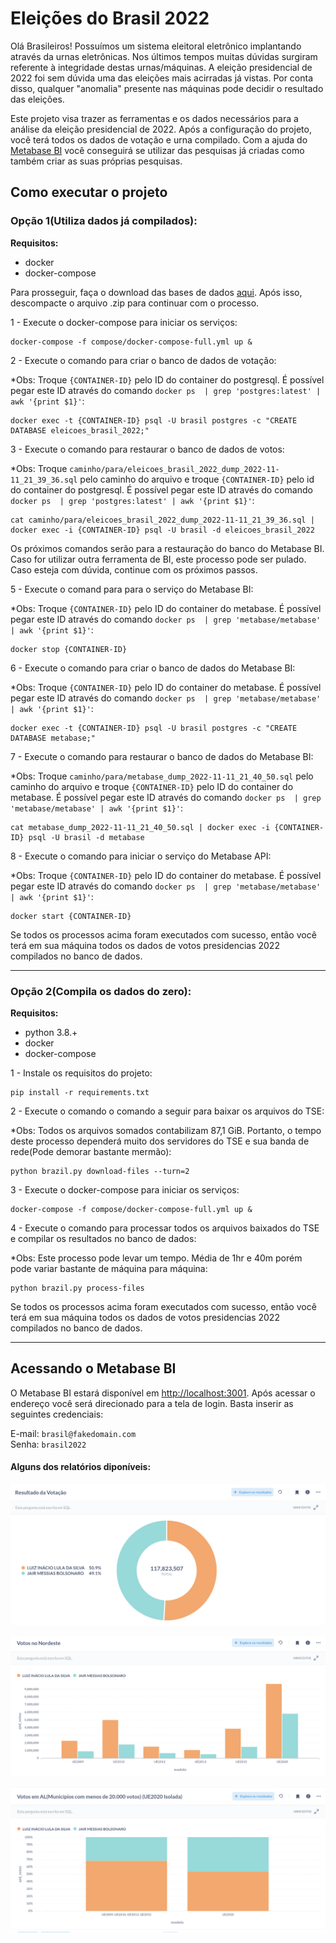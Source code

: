 # Eleições do Brasil 2022

Olá Brasileiros! Possuímos um sistema eleitoral eletrônico implantando através da urnas eletrônicas. Nos últimos tempos muitas dúvidas surgiram referente à integridade destas urnas/máquinas. A eleição presidencial de 2022 foi sem dúvida uma das eleições mais acirradas já vistas. Por conta disso, qualquer "anomalia" presente nas máquinas pode decidir o resultado das eleições.

Este projeto visa trazer as ferramentas e os dados necessários para a análise da eleição presidencial de 2022. Após a configuração do projeto, você terá todos os dados de votação e urna compilado. Com a ajuda do [Metabase BI](https://www.metabase.com/) você conseguirá se utilizar das pesquisas já criadas como também criar as suas próprias pesquisas.

## Como executar o projeto
### Opção 1(Utiliza dados já compilados):
**Requisitos:**
- docker
- docker-compose

Para prosseguir, faça o download das bases de dados [aqui](https://drive.google.com/file/d/1AqipLzK26KJoIxGrqtUTwFhtZJrdlLx-/view?usp=sharing). Após isso, descompacte o arquivo .zip para continuar com o processo. 

1 - Execute o docker-compose para iniciar os serviços:
```
docker-compose -f compose/docker-compose-full.yml up &
```

2 - Execute o comando para criar o banco de dados de votação:

*Obs: Troque `{CONTAINER-ID}` pelo ID do container do postgresql. É possível pegar este ID através do comando `docker ps  | grep 'postgres:latest' | awk '{print $1}'`: 
```
docker exec -t {CONTAINER-ID} psql -U brasil postgres -c "CREATE DATABASE eleicoes_brasil_2022;"
```

3 - Execute o comando para restaurar o banco de dados de votos:

*Obs: Troque `caminho/para/eleicoes_brasil_2022_dump_2022-11-11_21_39_36.sql` pelo caminho do arquivo e troque `{CONTAINER-ID}` pelo id do container do postgresql. É possível pegar este ID através do comando `docker ps  | grep 'postgres:latest' | awk '{print $1}'`:
```
cat caminho/para/eleicoes_brasil_2022_dump_2022-11-11_21_39_36.sql | docker exec -i {CONTAINER-ID} psql -U brasil -d eleicoes_brasil_2022
```

Os próximos comandos serão para a restauração do banco do Metabase BI. Caso for utilizar outra ferramenta de BI, este processo pode ser pulado. Caso esteja com dúvida, continue com os próximos passos.

5 - Execute o comand para para o serviço do Metabase BI:

*Obs: Troque `{CONTAINER-ID}` pelo ID do container do metabase. É possível pegar este ID através do comando `docker ps  | grep 'metabase/metabase' | awk '{print $1}'`:
```
docker stop {CONTAINER-ID}
```

6 - Execute o comando para criar o banco de dados do Metabase BI:

*Obs: Troque `{CONTAINER-ID}` pelo ID do container do metabase. É possível pegar este ID através do comando `docker ps  | grep 'metabase/metabase' | awk '{print $1}'`:
```
docker exec -t {CONTAINER-ID} psql -U brasil postgres -c "CREATE DATABASE metabase;"
```

7 - Execute o comando para restaurar o banco de dados do Metabase BI:

*Obs: Troque `caminho/para/metabase_dump_2022-11-11_21_40_50.sql` pelo caminho do arquivo e troque `{CONTAINER-ID}` pelo ID do container do metabase. É possível pegar este ID através do comando `docker ps  | grep 'metabase/metabase' | awk '{print $1}'`:
```
cat metabase_dump_2022-11-11_21_40_50.sql | docker exec -i {CONTAINER-ID} psql -U brasil -d metabase
```

8 - Execute o comando para iniciar o serviço do Metabase API:

*Obs: Troque `{CONTAINER-ID}` pelo ID do container do metabase. É possível pegar este ID através do comando `docker ps  | grep 'metabase/metabase' | awk '{print $1}'`:
```
docker start {CONTAINER-ID}
```

Se todos os processos acima foram executados com sucesso, então você terá em sua máquina todos os dados de votos presidencias 2022 compilados no banco de dados.

***
### Opção 2(Compila os dados do zero):
**Requisitos:**
- python 3.8.+
- docker
- docker-compose

1 - Instale os requisitos do projeto:
```
pip install -r requirements.txt
```

2 - Execute o comando o comando a seguir para baixar os arquivos do TSE:

*Obs: Todos os arquivos somados contabilizam 87,1 GiB. Portanto, o tempo deste processo dependerá muito dos servidores do TSE e sua banda de rede(Pode demorar bastante mermão):
```
python brazil.py download-files --turn=2
```

3 - Execute o docker-compose para iniciar os serviços:
```
docker-compose -f compose/docker-compose-full.yml up &
```

4 - Execute o comando para processar todos os arquivos baixados do TSE e compilar os resultados no banco de dados:

*Obs: Este processo pode levar um tempo. Média de 1hr e 40m porém pode variar bastante de máquina para máquina:
```
python brazil.py process-files
```

Se todos os processos acima foram executados com sucesso, então você terá em sua máquina todos os dados de votos presidencias 2022 compilados no banco de dados.
****

## Acessando o Metabase BI

O Metabase BI estará disponível em [http://localhost:3001](http://localhost:3001). Após acessar o endereço você será direcionado para a tela de login. Basta inserir as seguintes credenciais:

E-mail: `brasil@fakedomain.com`  
Senha: `brasil2022`

#### Alguns dos relatórios diponíveis:

![Kiku](doc/images/metabase_1.png)

![Kiku](doc/images/metabase_3.png)

![Kiku](doc/images/metabase_2.png)
